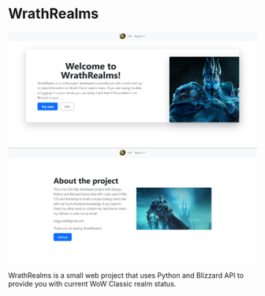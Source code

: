 # WrathRealms
![Screenshot has not loaded properly](screenshots/011041.png)
![Screenshot has not loaded properly](screenshots/011124.png)

WrathRealms is a small web project that uses Python and Blizzard API to provide you with current WoW Classic realm status.
